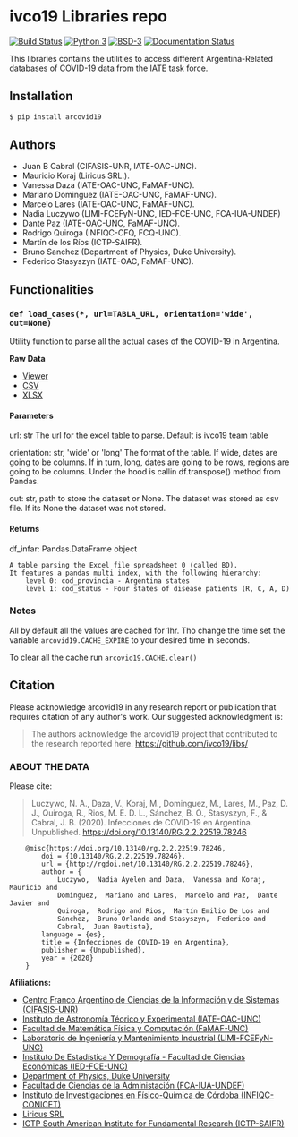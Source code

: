 # ivco19 Libraries repo

[![Build Status](https://travis-ci.org/ivco19/libs.svg?branch=master)](https://travis-ci.org/ivco19/libs)
[![Python 3](https://img.shields.io/badge/python-3.7+-blue.svg)](https://badge.fury.io/py/arcovid19)
[![BSD-3](https://img.shields.io/badge/License-BSD3-blue.svg)](https://tldrlegal.com/license/bsd-3-clause-license-(revised))
[![Documentation Status](https://readthedocs.org/projects/arcovid19/badge/?version=latest)](https://arcovid19.readthedocs.io/en/latest/?badge=latest)



This libraries contains the utilities to access different Argentina-Related databases
of COVID-19 data from the IATE task force.

## Installation

```bash
$ pip install arcovid19
```

## Authors

- Juan B Cabral (CIFASIS-UNR, IATE-OAC-UNC).
- Mauricio Koraj (Liricus SRL.).
- Vanessa Daza (IATE-OAC-UNC, FaMAF-UNC).
- Mariano Dominguez (IATE-OAC-UNC, FaMAF-UNC).
- Marcelo Lares (IATE-OAC-UNC, FaMAF-UNC).
- Nadia Luczywo (LIMI-FCEFyN-UNC, IED-FCE-UNC, FCA-IUA-UNDEF)
- Dante Paz (IATE-OAC-UNC, FaMAF-UNC).
- Rodrigo Quiroga (INFIQC-CFQ, FCQ-UNC).
- Martín de los Ríos (ICTP-SAIFR).
- Bruno Sanchez (Department of Physics, Duke University).
- Federico Stasyszyn (IATE-OAC, FaMAF-UNC).

## Functionalities

### `def load_cases(*, url=TABLA_URL, orientation='wide', out=None)`

Utility function to parse all the actual cases of the COVID-19 in
Argentina.

**Raw Data**

- [Viewer](https://docs.google.com/spreadsheets/d/e/2PACX-1vTfinng5SDBH9RSJMHJk28dUlW3VVSuvqaBSGzU-fYRTVLCzOkw1MnY17L2tWsSOppHB96fr21Ykbyv/pub)
- [CSV](https://docs.google.com/spreadsheets/d/e/2PACX-1vTfinng5SDBH9RSJMHJk28dUlW3VVSuvqaBSGzU-fYRTVLCzOkw1MnY17L2tWsSOppHB96fr21Ykbyv/pub?output=csv)
- [XLSX](https://docs.google.com/spreadsheets/d/e/2PACX-1vTfinng5SDBH9RSJMHJk28dUlW3VVSuvqaBSGzU-fYRTVLCzOkw1MnY17L2tWsSOppHB96fr21Ykbyv/pub?output=xlsx)


#### Parameters

url: str
    The url for the excel table to parse. Default is ivco19 team table

orientation: str, 'wide' or 'long'
    The format of the table. If wide, dates are going to be columns.
    If in turn, long, dates are going to be rows, regions are going to
    be columns. Under the hood is callin df.transpose() method from Pandas.

out: str, path to store the dataset or None.
    The dataset was stored as csv file. If its None the dataset was not
    stored.


#### Returns

df_infar: Pandas.DataFrame object

    A table parsing the Excel file spreadsheet 0 (called BD).
    It features a pandas multi index, with the following hierarchy:
        level 0: cod_provincia - Argentina states
        level 1: cod_status - Four states of disease patients (R, C, A, D)

### Notes

All by default all the values are cached for 1hr. Tho change the time
set the variable `arcovid19.CACHE_EXPIRE` to your desired time in seconds.

To clear all the cache run `arcovid19.CACHE.clear()`


## Citation

Please acknowledge arcovid19 in any research report or publication that requires citation of any author's work.
Our suggested acknowledgment is:

> The authors acknowledge the arcovid19 project that contributed to the research reported here. https://github.com/ivco19/libs/


### ABOUT THE DATA


Please cite:

> Luczywo, N. A., Daza, V., Koraj, M., Dominguez, M., Lares, M., Paz, D. J.,
> Quiroga, R., Rios, M. E. D. L., Sánchez, B. O., Stasyszyn, F., &
> Cabral, J. B. (2020). Infecciones de COVID-19 en Argentina.
> Unpublished. https://doi.org/10.13140/RG.2.2.22519.78246


```
    @misc{https://doi.org/10.13140/rg.2.2.22519.78246,
        doi = {10.13140/RG.2.2.22519.78246},
        url = {http://rgdoi.net/10.13140/RG.2.2.22519.78246},
        author = {
            Luczywo,  Nadia Ayelen and Daza,  Vanessa and Koraj,  Mauricio and
            Dominguez,  Mariano and Lares,  Marcelo and Paz,  Dante Javier and
            Quiroga,  Rodrigo and Rios,  Martín Emilio De Los and
            Sánchez,  Bruno Orlando and Stasyszyn,  Federico and
            Cabral,  Juan Bautista},
        language = {es},
        title = {Infecciones de COVID-19 en Argentina},
        publisher = {Unpublished},
        year = {2020}
    }
```



**Afiliations:**

- [Centro Franco Argentino de Ciencias de la Información y de Sistemas (CIFASIS-UNR)](https://www.cifasis-conicet.gov.ar/)
- [Instituto de Astronomía Téorico y Experimental (IATE-OAC-UNC)](http://iate.oac.uncor.edu/)
- [Facultad de Matemática Física y Computación (FaMAF-UNC)](https://www.famaf.unc.edu.ar/)
- [Laboratorio de Ingeniería y Mantenimiento Industrial (LIMI-FCEFyN-UNC)](https://fcefyn.unc.edu.ar/facultad/secretarias/investigacion-y-posgrado/-investigacion/laboratorio-de-ingenieria-y-mantenimiento-industrial/)
- [Instituto De Estadística Y Demografía - Facultad de Ciencias Económicas (IED-FCE-UNC)](http://www.eco.unc.edu.ar/instituto-de-estadistica-y-demografia)
- [Department of Physics, Duke University](https://phy.duke.edu/)
- [Facultad de Ciencias de la Administación (FCA-IUA-UNDEF)](https://www.iua.edu.ar/)
- [Instituto de Investigaciones en Físico-Química de Córdoba (INFIQC-CONICET)](http://infiqc-fcq.psi.unc.edu.ar/)
- [Liricus SRL](http://www.liricus.com.ar/)
- [ICTP South American Institute for Fundamental Research (ICTP-SAIFR)](ICTP-SAIFR)
